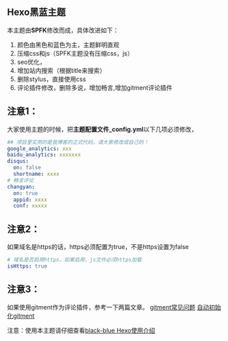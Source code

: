 ## Hexo黑蓝主题
本主题由**SPFK**修改而成，具体改进如下：
1. 颜色由黑色和蓝色为主，主题鲜明直观
2. 压缩css和js（SPFK主题没有压缩css，js）
3. seo优化，
4. 增加站内搜索（根据title来搜索）
5. 删除stylus，直接使用css
6. 评论插件修改，删除多说，增加畅言,增加gitment评论插件

## 注意1：
大家使用主题的时候，把**主题配置文件_config.yml**以下几项必须修改，
```yml
## 项目里实用的是我博客的正式代码，请大家修改成自己的！
google_analytics: xxx
baidu_analytics: xxxxxxx
disqus:
  on: false
  shortname: xxxx
# 畅言评论
changyan:
  on: true
  appid: xxxx
  conf: xxxxx

```

## 注意2：
如果域名是https的话，https必须配置为true，不是https设置为false
```yml
# 域名是否启用https，如果启用，js文件必须https加载
isHttps: true
```
## 注意3：
如果使用gitment作为评论插件，参考一下两篇文章。
[gitment常见问题](http://xichen.pub/2018/01/31/2018-01-31-gitment/)
[自动初始化gitment](https://draveness.me/git-comments-initialize)


注意：使用本主题请仔细查看[black-blue Hexo使用介绍](http://geeksblog.cc/hexo-theme.html)

